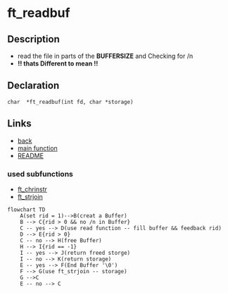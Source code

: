 # ft_readbuf

## Description
- read the file in parts of the **BUFFERSIZE** and Checking for /n
- **!! thats Different to mean !!**
## Declaration

```char  *ft_readbuf(int fd, char *storage)```

## Links
- [back](get_next_line.md)
- [main function](get_next_line.md)
- [README](../../README.md)

### used subfunctions
- [ft_chrinstr](ft_chrinstr.md)
- [ft_strjoin](ft_strjoin.md)

```mermaid
flowchart TD
	A(set rid = 1)-->B(creat a Buffer)
	B --> C{rid > 0 && no /n in Buffer}
	C -- yes --> D(use read function -- fill buffer && feedback rid)
	D --> E{rid > 0}
	C -- no --> H(free Buffer)
	H --> I{rid == -1}
	I -- yes --> J(return freed storge)
	I -- no --> K(return storage)
	E -- yes --> F(End Buffer '\0')
	F --> G(use ft_strjoin -- storage)
	G -->C
	E -- no --> C
```
